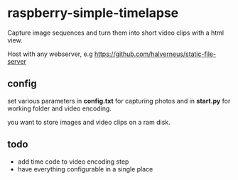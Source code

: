 # raspberry-simple-timelapse
Capture image sequences and turn them into short video clips with a html view.

Host with any webserver, e.g https://github.com/halverneus/static-file-server

## config
set various parameters in __config.txt__ for capturing photos and in __start.py__ for working folder and video encoding.

you want to store images and video clips on a ram disk.


## todo
* add time code to video encoding step
* have everything configurable in a single place
